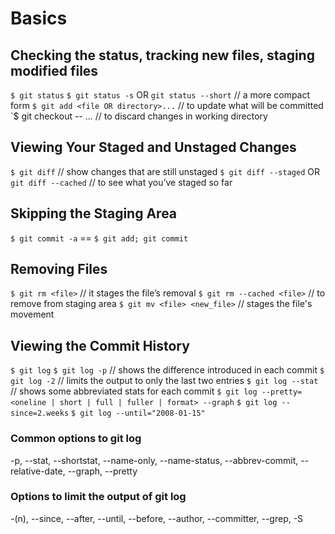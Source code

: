 # Basics

## Checking the status, tracking new files, staging modified files
`$ git status`
`$ git status -s` OR `git status --short` // a more compact form
`$ git add <file OR directory>...` // to update what will be committed
`$ git checkout -- <file>... // to discard changes in working directory

## Viewing Your Staged and Unstaged Changes
`$ git diff` // show changes that are still unstaged
`$ git diff --staged` OR `git diff --cached` //  to see what you’ve staged so far 

## Skipping the Staging Area
`$ git commit -a` == `$ git add; git commit`

## Removing Files
`$ git rm <file>` // it stages the file’s removal
`$ git rm --cached <file>` // to remove from staging area
`$ git mv <file> <new_file>` // stages the file's movement

## Viewing the Commit History
`$ git log`
`$ git log -p` // shows the difference introduced in each commit
`$ git log -2` // limits the output to only the last two entries
`$ git log --stat` // shows some abbreviated stats for each commit
`$ git log --pretty=<oneline | short | full | fuller | format> --graph`
`$ git log --since=2.weeks`
`$ git log --until="2008-01-15"`

### Common options to **git log**
-p, --stat, --shortstat, --name-only, --name-status, --abbrev-commit, --relative-date, --graph, --pretty

### Options to limit the output of **git log**
-(n), --since, --after, --until, --before, --author, --committer, --grep, -S


